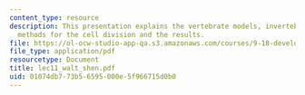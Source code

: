 ```yaml
---
content_type: resource
description: This presentation explains the vertebrate models, invertebrate models,
  methods for the cell division and the results.
file: https://ol-ocw-studio-app-qa.s3.amazonaws.com/courses/9-18-developmental-neurobiology-spring-2005/01074db773b56595000e5f966715d0b0_lec11_walt_shen.pdf
file_type: application/pdf
resourcetype: Document
title: lec11_walt_shen.pdf
uid: 01074db7-73b5-6595-000e-5f966715d0b0
---
```

